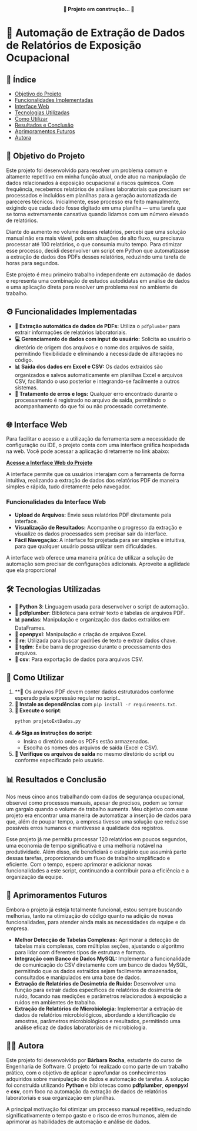 <p align="center">
  <b>🚧 Projeto em construção... 🚧</b>
</p>

##

# 🚀 Automação de Extração de Dados de Relatórios de Exposição Ocupacional

## 📑 Índice

- [Objetivo do Projeto](#objetivo-do-projeto)
- [Funcionalidades Implementadas](#funcionalidades-implementadas)
- [Interface Web](#interface-web)
- [Tecnologias Utilizadas](#tecnologias-utilizadas)
- [Como Utilizar](#como_utilizar)
- [Resultados e Conclusão](#resultados-e-conclusão)
- [Aprimoramentos Futuros](#aprimoramentos-futuros)
- [Autora](#autora)

## <a name="objetivo-do-projeto"></a> 🎯 Objetivo do Projeto

Este projeto foi desenvolvido para resolver um problema comum e altamente repetitivo em minha função atual, onde atuo na manipulação de dados relacionados à exposição ocupacional a riscos químicos. Com frequência, recebemos relatórios de análises laboratoriais que precisam ser processados e incluídos em planilhas para a geração automatizada de pareceres técnicos. Inicialmente, esse processo era feito manualmente, exigindo que cada dado fosse digitado em uma planilha — uma tarefa que se torna extremamente cansativa quando lidamos com um número elevado de relatórios.

Diante do aumento no volume desses relatórios, percebi que uma solução manual não era mais viável, pois em situações de alto fluxo, eu precisava processar até 100 relatórios, o que consumia muito tempo. Para otimizar esse processo, decidi desenvolver um script em Python que automatizasse a extração de dados dos PDFs desses relatórios, reduzindo uma tarefa de horas para segundos.

Este projeto é meu primeiro trabalho independente em automação de dados e representa uma combinação de estudos autodidatas em análise de dados e uma aplicação direta para resolver um problema real no ambiente de trabalho.

## <a name="funcionalidades-implementadas"></a> ⚙️ Funcionalidades Implementadas

- **📄 Extração automática de dados de PDFs:** Utiliza o `pdfplumber` para extrair informações de relatórios laboratoriais.
- **💻 Gerenciamento de dados com input do usuário:** Solicita ao usuário o diretório de origem dos arquivos e o nome dos arquivos de saída, permitindo flexibilidade e eliminando a necessidade de alterações no código.
- **📊 Saída dos dados em Excel e CSV:** Os dados extraídos são organizados e salvos automaticamente em planilhas Excel e arquivos CSV, facilitando o uso posterior e integrando-se facilmente a outros sistemas.
- **📝 Tratamento de erros e logs:** Qualquer erro encontrado durante o processamento é registrado no arquivo de saída, permitindo o acompanhamento do que foi ou não processado corretamente.

## <a name="interface-web"></a> 🌐 Interface Web

Para facilitar o acesso e a utilização da ferramenta sem a necessidade de configuração ou IDE, o projeto conta com uma interface gráfica hospedada na web. Você pode acessar a aplicação diretamente no link abaixo:

[**Acesse a Interface Web do Projeto**](https://automacao-extracao-relatorios-ocupacionais-baa.streamlit.app/)

A interface permite que os usuários interajam com a ferramenta de forma intuitiva, realizando a extração de dados dos relatórios PDF de maneira simples e rápida, tudo diretamente pelo navegador.

### Funcionalidades da Interface Web

- **Upload de Arquivos:** Envie seus relatórios PDF diretamente pela interface.
- **Visualização de Resultados:** Acompanhe o progresso da extração e visualize os dados processados sem precisar sair da interface.
- **Fácil Navegação:** A interface foi projetada para ser simples e intuitiva, para que qualquer usuário possa utilizar sem dificuldades.

A interface web oferece uma maneira prática de utilizar a solução de automação sem precisar de configurações adicionais. Aproveite a agilidade que ela proporciona!
## <a name="tecnologias-utilizadas"></a> 🛠️ Tecnologias Utilizadas

- **🐍 Python 3**: Linguagem usada para desenvolver o script de automação.
- **📄 pdfplumber**: Biblioteca para extrair texto e tabelas de arquivos PDF.
- **📊 pandas**: Manipulação e organização dos dados extraídos em DataFrames.
- **📁 openpyxl**: Manipulação e criação de arquivos Excel.
- **📜 re**: Utilizada para buscar padrões de texto e extrair dados chave.
- **🔄 tqdm**: Exibe barra de progresso durante o processamento dos arquivos.
- **📂 csv**: Para exportação de dados para arquivos CSV.

## <a name="como_utilizar"></a> 🏁 Como Utilizar

1. **📄 Os arquivos PDF devem conter dados estruturados conforme esperado pela expressão regular no script..
2. **🔧 Instale as dependências** com `pip install -r requirements.txt`.
3. **🚀 Execute o script**:
   ```bash
   python projetoExtDados.py
   ```
4. **📥 Siga as instruções do script**:
   - Insira o diretório onde os PDFs estão armazenados.
   - Escolha os nomes dos arquivos de saída (Excel e CSV).
5. **📂 Verifique os arquivos de saída** no mesmo diretório do script ou conforme especificado pelo usuário.

## <a name="resultados-e-conclusão"></a> 📊 Resultados e Conclusão

Nos meus cinco anos trabalhando com dados de segurança ocupacional, observei como processos manuais, apesar de precisos, podem se tornar um gargalo quando o volume de trabalho aumenta. Meu objetivo com esse projeto era encontrar uma maneira de automatizar a inserção de dados para que, além de poupar tempo, a empresa tivesse uma solução que reduzisse possíveis erros humanos e mantivesse a qualidade dos registros.

Esse projeto já me permitiu processar 120 relatórios em poucos segundos, uma economia de tempo significativa e uma melhoria notável na produtividade. Além disso, ele beneficiará o estagiário que assumirá parte dessas tarefas, proporcionando um fluxo de trabalho simplificado e eficiente. Com o tempo, espero aprimorar e adicionar novas funcionalidades a este script, continuando a contribuir para a eficiência e a organização da equipe.

## <a name="aprimoramentos-futuros"></a> 🚀 Aprimoramentos Futuros

Embora o projeto já esteja totalmente funcional, estou sempre buscando melhorias, tanto na otimização do código quanto na adição de novas funcionalidades, para atender ainda mais as necessidades da equipe e da empresa.

- **Melhor Detecção de Tabelas Complexas:** Aprimorar a detecção de tabelas mais complexas, com múltiplas seções, ajustando o algoritmo para lidar com diferentes tipos de estrutura e formato.
- **Integração com Banco de Dados MySQL:** Implementar a funcionalidade de comunicação do CSV diretamente com um banco de dados MySQL, permitindo que os dados extraídos sejam facilmente armazenados, consultados e manipulados em uma base de dados.
- **Extração de Relatórios de Dosimetria de Ruído:** Desenvolver uma função para extrair dados específicos de relatórios de dosimetria de ruído, focando nas medições e parâmetros relacionados à exposição a ruídos em ambientes de trabalho.
- **Extração de Relatórios de Microbiologia:** Implementar a extração de dados de relatórios microbiológicos, abordando a identificação de amostras, parâmetros microbiológicos e resultados, permitindo uma análise eficaz de dados laboratoriais de microbiologia.

## <a name="autora"></a> 👩‍💻 Autora

Este projeto foi desenvolvido por **Bárbara Rocha**, estudante do curso de Engenharia de Software. O projeto foi realizado como parte de um trabalho prático, com o objetivo de aplicar e aprofundar os conhecimentos adquiridos sobre manipulação de dados e automação de tarefas. A solução foi construída utilizando **Python** e bibliotecas como **pdfplumber**, **openpyxl** e **csv**, com foco na automação da extração de dados de relatórios laboratoriais e sua organização em planilhas.

A principal motivação foi otimizar um processo manual repetitivo, reduzindo significativamente o tempo gasto e o risco de erros humanos, além de aprimorar as habilidades de automação e análise de dados.
